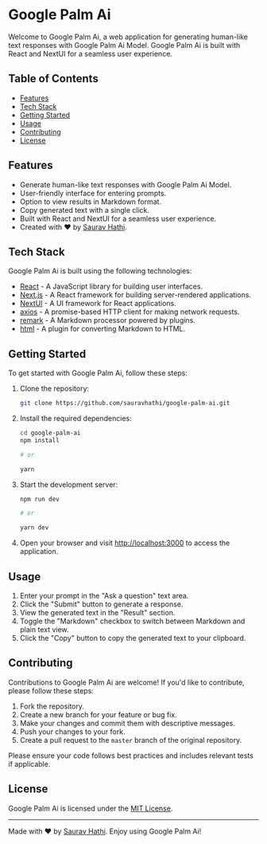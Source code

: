 # Google Palm Ai

Welcome to Google Palm Ai, a web application for generating human-like text responses with Google Palm Ai Model. Google Palm Ai is built with React and NextUI for a seamless user experience.

## Table of Contents
- [Features](#features)
- [Tech Stack](#tech-stack)
- [Getting Started](#getting-started)
- [Usage](#usage)
- [Contributing](#contributing)
- [License](#license)

## Features

- Generate human-like text responses with Google Palm Ai Model.
- User-friendly interface for entering prompts.
- Option to view results in Markdown format.
- Copy generated text with a single click.
- Built with React and NextUI for a seamless user experience.
- Created with ❤️ by [Saurav Hathi](https://github.com/sauravhathi).

## Tech Stack

Google Palm Ai is built using the following technologies:

- [React](https://reactjs.org/) - A JavaScript library for building user interfaces.
- [Next.js](https://nextjs.org/) - A React framework for building server-rendered applications.
- [NextUI](https://nextui.org/) - A UI framework for React applications.
- [axios](https://github.com/axios/axios) - A promise-based HTTP client for making network requests.
- [remark](https://github.com/remarkjs/remark) - A Markdown processor powered by plugins.
- [html](https://github.com/remarkjs/remark-html) - A plugin for converting Markdown to HTML.

## Getting Started

To get started with Google Palm Ai, follow these steps:

1. Clone the repository:

   ```bash
   git clone https://github.com/sauravhathi/google-palm-ai.git
   ```

2. Install the required dependencies:

   ```bash
   cd google-palm-ai
   npm install

   # or

   yarn
   ```

3. Start the development server:

   ```bash
   npm run dev

   # or

   yarn dev
   ```

4. Open your browser and visit [http://localhost:3000](http://localhost:3000) to access the application.

## Usage

1. Enter your prompt in the "Ask a question" text area.
2. Click the "Submit" button to generate a response.
3. View the generated text in the "Result" section.
4. Toggle the "Markdown" checkbox to switch between Markdown and plain text view.
5. Click the "Copy" button to copy the generated text to your clipboard.

## Contributing

Contributions to Google Palm Ai are welcome! If you'd like to contribute, please follow these steps:

1. Fork the repository.
2. Create a new branch for your feature or bug fix.
3. Make your changes and commit them with descriptive messages.
4. Push your changes to your fork.
5. Create a pull request to the `master` branch of the original repository.

Please ensure your code follows best practices and includes relevant tests if applicable.

## License

Google Palm Ai is licensed under the [MIT License](https://github.com/sauravhathi/google-palm-ai/blob/master/LICENSE).

---

Made with ❤️ by [Saurav Hathi](https://github.com/sauravhathi). Enjoy using Google Palm Ai!